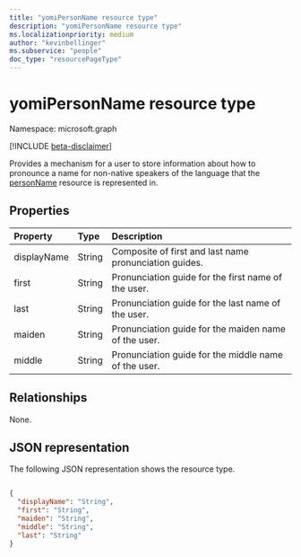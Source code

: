 ```yaml
---
title: "yomiPersonName resource type"
description: "yomiPersonName resource type"
ms.localizationpriority: medium
author: "kevinbellinger"
ms.subservice: "people"
doc_type: "resourcePageType"
---
```


# yomiPersonName resource type

Namespace: microsoft.graph

[!INCLUDE [beta-disclaimer](../../includes/beta-disclaimer.md)]

Provides a mechanism for a user to store information about how to pronounce a name for non-native speakers of the language that the [personName](personname.md) resource is represented in.

## Properties

| Property     | Type        | Description                                             |
|:-------------|:------------|:--------------------------------------------------------|
|displayName   |String       | Composite of first and last name pronunciation guides.  |
|first         |String       | Pronunciation guide for the first name of the user.     |
|last          |String       | Pronunciation guide for the last name of the user.      |
|maiden        |String       | Pronunciation guide for the maiden name of the user.    |
|middle        |String       | Pronunciation guide for the middle name of the user.    |

## Relationships

None.

## JSON representation

The following JSON representation shows the resource type.
<!-- {
  "blockType": "resource",
  "@odata.type": "microsoft.graph.yomiPersonName"
}
-->

``` json

{
  "displayName": "String",
  "first": "String",
  "maiden": "String",
  "middle": "String",
  "last": "String"
}
```


